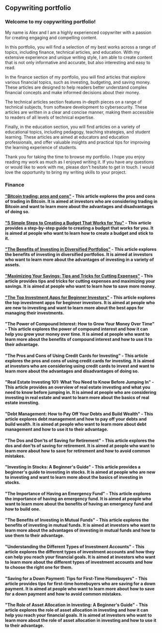 ## Copywriting portfolio

### Welcome to my copywriting portfolio! 
My name is Alex and I am a highly experienced copywriter with a passion for creating engaging and compelling content.

In this portfolio, you will find a selection of my best works across a range of topics, including finance, technical articles, and education. With my extensive experience and unique writing style, I am able to create content that is not only informative and accurate, but also interesting and easy to read.

In the finance section of my portfolio, you will find articles that explore various financial topics, such as investing, budgeting, and saving money. These articles are designed to help readers better understand complex financial concepts and make informed decisions about their money.

The technical articles section features in-depth pieces on a range of technical subjects, from software development to cybersecurity. These articles are written in a clear and concise manner, making them accessible to readers of all levels of technical expertise.

Finally, in the education section, you will find articles on a variety of educational topics, including pedagogy, teaching strategies, and student learning. These articles are aimed at educators and education professionals, and offer valuable insights and practical tips for improving the learning experience of students.

Thank you for taking the time to browse my portfolio. I hope you enjoy reading my work as much as I enjoyed writing it. If you have any questions or would like to work with me, please don't hesitate to get in touch. I would love the opportunity to bring my writing skills to your project.

### Finance
#### ["Bitcoin trading: pros and cons"](https://github.com/luxuriant777/copywriting/blob/main/articles/bitcoin-trading-pros-and-cons.md) - This article explores the pros and cons of trading in Bitcoin. It is aimed at investors who are considering trading in Bitcoin and want to learn more about the advantages and disadvantages of doing so.
#### ["5 Simple Steps to Creating a Budget That Works for You"](https://github.com/luxuriant777/copywriting/blob/main/articles/5-steps-for-creating-a-budget.md) - This article provides a step-by-step guide to creating a budget that works for you. It is aimed at people who want to learn how to create a budget and stick to it.
#### ["The Benefits of Investing in Diversified Portfolios"](https://github.com/luxuriant777/copywriting/blob/main/articles/the-benefits-of-investing-in-diversified-portfolios.md) - This article explores the benefits of investing in diversified portfolios. It is aimed at investors who want to learn more about the advantages of investing in a variety of assets.
#### ["Maximizing Your Savings: Tips and Tricks for Cutting Expenses"](https://github.com/luxuriant777/copywriting/blob/main/articles/maximizing-your-savings.md) - This article provides tips and tricks for cutting expenses and maximizing your savings. It is aimed at people who want to learn how to save more money.
#### ["The Top Investment Apps for Beginner Investors"](https://github.com/luxuriant777/copywriting/blob/main/articles/top-investment-apps.md) - This article explores the top investment apps for beginner investors. It is aimed at people who are new to investing and want to learn more about the best apps for managing their investments.
#### "The Power of Compound Interest: How to Grow Your Money Over Time" - This article explores the power of compound interest and how it can help you grow your money over time. It is aimed at people who want to learn more about the benefits of compound interest and how to use it to their advantage.
#### "The Pros and Cons of Using Credit Cards for Investing" - This article explores the pros and cons of using credit cards for investing. It is aimed at investors who are considering using credit cards to invest and want to learn more about the advantages and disadvantages of doing so.
#### "Real Estate Investing 101: What You Need to Know Before Jumping In" - This article provides an overview of real estate investing and what you need to know before jumping in. It is aimed at people who are considering investing in real estate and want to learn more about the basics of real estate investing.
#### "Debt Management: How to Pay Off Your Debts and Build Wealth" - This article explores debt management and how to pay off your debts and build wealth. It is aimed at people who want to learn more about debt management and how to use it to their advantage.
#### "The Dos and Don'ts of Saving for Retirement" - This article explores the dos and don'ts of saving for retirement. It is aimed at people who want to learn more about how to save for retirement and how to avoid common mistakes.
#### "Investing in Stocks: A Beginner's Guide" - This article provides a beginner's guide to investing in stocks. It is aimed at people who are new to investing and want to learn more about the basics of investing in stocks.
#### "The Importance of Having an Emergency Fund" - This article explores the importance of having an emergency fund. It is aimed at people who want to learn more about the benefits of having an emergency fund and how to build one.
#### "The Benefits of Investing in Mutual Funds" - This article explores the benefits of investing in mutual funds. It is aimed at investors who want to learn more about the advantages of investing in mutual funds and how to use them to their advantage.
#### "Understanding the Different Types of Investment Accounts" - This article explores the different types of investment accounts and how they can help you reach your financial goals. It is aimed at investors who want to learn more about the different types of investment accounts and how to choose the right one for them.
#### "Saving for a Down Payment: Tips for First-Time Homebuyers" - This article provides tips for first-time homebuyers who are saving for a down payment. It is aimed at people who want to learn more about how to save for a down payment and how to avoid common mistakes.
#### "The Role of Asset Allocation in Investing: A Beginner's Guide" - This article explores the role of asset allocation in investing and how it can help you reach your financial goals. It is aimed at investors who want to learn more about the role of asset allocation in investing and how to use it to their advantage.